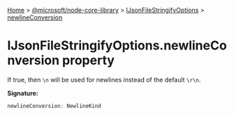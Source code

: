 [Home](./index) &gt; [@microsoft/node-core-library](./node-core-library.md) &gt; [IJsonFileStringifyOptions](./node-core-library.ijsonfilestringifyoptions.md) &gt; [newlineConversion](./node-core-library.ijsonfilestringifyoptions.newlineconversion.md)

# IJsonFileStringifyOptions.newlineConversion property

If true, then `\n` will be used for newlines instead of the default `\r\n`<!-- -->.

**Signature:**
```javascript
newlineConversion: NewlineKind
```
